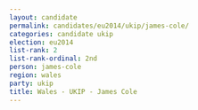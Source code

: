 ```yaml
---
layout: candidate
permalink: candidates/eu2014/ukip/james-cole/
categories: candidate ukip
election: eu2014
list-rank: 2
list-rank-ordinal: 2nd
person: james-cole
region: wales
party: ukip
title: Wales - UKIP - James Cole
---
```

